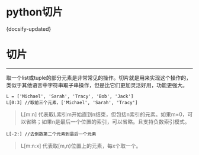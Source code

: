 # python切片
{docsify-updated}




# 切片
-----------------------
取一个list或tuple的部分元素是非常常见的操作。切片就是用来实现这个操作的，类似于其他语言中字符串取子串操作，但是比它们更加灵活好用，功能更强大。

    L = ['Michael', 'Sarah', 'Tracy', 'Bob', 'Jack']
    L[0:3] //取前三个元素，['Michael', 'Sarah', 'Tracy']

>L[m:n] 代表取L索引m开始直到n结束，但包括n索引的元素。如果m=0，可以省略；如果n是最后一个位置的索引，可以省略。且支持负数索引模式。

    L[-2:] //去倒数第二个元素到最后一个元素

>L[m:n:x] 代表取[m,n)位置上的元素，每x个取一个。
